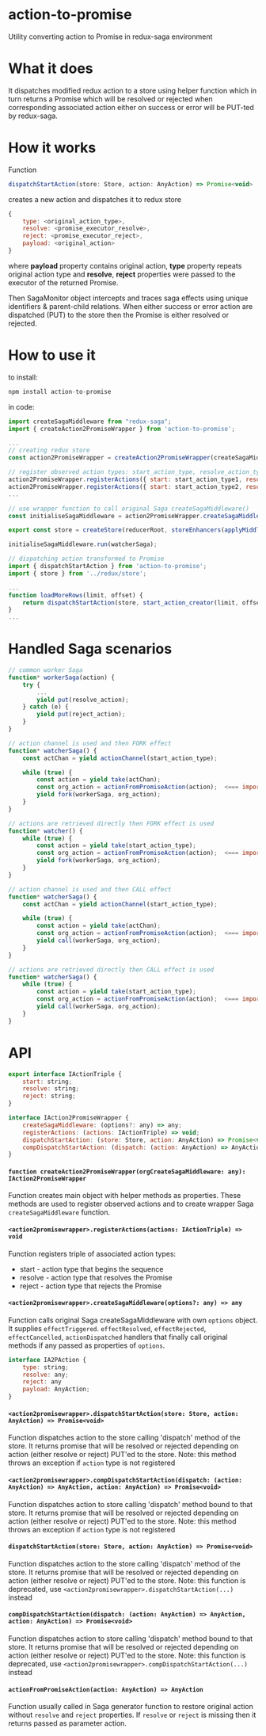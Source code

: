 # action-to-promise
Utility converting action to Promise in redux-saga environment

# What it does
It dispatches modified redux action to a store using helper function which in turn returns a Promise which will be resolved 
or rejected when corresponding associated action either on success or error will be PUT-ted by redux-saga.

# How it works
Function 
```javascript
dispatchStartAction(store: Store, action: AnyAction) => Promise<void> 
```
creates a new action and dispatches it to redux store
```javascript
{ 
    type: <original_action_type>, 
    resolve: <promise_executor_resolve>, 
    reject: <promise_executor_reject>, 
    payload: <original_action> 
}
```
where **payload** property contains original action, **type** property repeats original action type and **resolve**, **reject** properties 
were passed to the executor of the returned Promise.

Then SagaMonitor object intercepts and traces saga effects using unique identifiers & parent-child relations. 
When either success or error action are dispatched (PUT) to the store then the Promise is either resolved or rejected.

# How to use it

to install:
```javascript
npm install action-to-promise
```

in code:
```javascript
import createSagaMiddleware from "redux-saga";
import { createAction2PromiseWrapper } from 'action-to-promise';

...
// creating redux store
const action2PromiseWrapper = createAction2PromiseWrapper(createSagaMiddleware);  // pass Saga createSagaMiddleware function as parameter

// register observed action types: start_action_type, resolve_action_type, reject_action_type
action2PromiseWrapper.registerActions({ start: start_action_type1, resolve: resolve_action_type1, reject: reject_action_type1 });
action2PromiseWrapper.registerActions({ start: start_action_type2, resolve: resolve_action_type2, reject: reject_action_type2 });
...

// use wrapper function to call original Saga createSagaMiddleware()
const initialiseSagaMiddleware = action2PromiseWrapper.createSagaMiddleware();

export const store = createStore(reducerRoot, storeEnhancers(applyMiddleware(initialiseSagaMiddleware)));

initialiseSagaMiddleware.run(watcherSaga);
```

```javascript
// dispatching action transformed to Promise
import { dispatchStartAction } from 'action-to-promise';
import { store } from '../redux/store';

...
function loadMoreRows(limit, offset) {
    return dispatchStartAction(store, start_action_creator(limit, offset));
}
...
```

# Handled Saga scenarios
```javascript
// common worker Saga
function* workerSaga(action) {
    try {
        ...
        yield put(resolve_action);
    } catch (e) {
        yield put(reject_action);
    }
}
```

```javascript
// action channel is used and then FORK effect
function* watcherSaga() {
    const actChan = yield actionChannel(start_action_type);

    while (true) {
        const action = yield take(actChan);
        const org_action = actionFromPromiseAction(action);  <=== important: function restores original action
        yield fork(workerSaga, org_action);
    }
}
```

```javascript
// actions are retrieved directly then FORK effect is used
function* watcher() {
    while (true) {
        const action = yield take(start_action_type);
        const org_action = actionFromPromiseAction(action);  <=== important: function restores original action
        yield fork(workerSaga, org_action);
    }
}
```

```javascript
// action channel is used and then CALL effect
function* watcherSaga() {
    const actChan = yield actionChannel(start_action_type);

    while (true) {
        const action = yield take(actChan);
        const org_action = actionFromPromiseAction(action);  <=== important: function restores original action
        yield call(workerSaga, org_action);
    }
}
```

```javascript
// actions are retrieved directly then CALL effect is used
function* watcherSaga() {
    while (true) {
        const action = yield take(start_action_type);
        const org_action = actionFromPromiseAction(action);  <=== important: function restores original action
        yield call(workerSaga, org_action);
    }
}
```

# API

```javascript
export interface IActionTriple {
    start: string;
    resolve: string;
    reject: string;
}

interface IAction2PromiseWrapper {
    createSagaMiddleware: (options?: any) => any; 
    registerActions: (actions: IActionTriple) => void; 
    dispatchStartAction: (store: Store, action: AnyAction) => Promise<void>;
    compDispatchStartAction: (dispatch: (action: AnyAction) => AnyAction, action: AnyAction) => Promise<void>;
}  
```

#### `function createAction2PromiseWrapper(orgCreateSagaMiddleware: any): IAction2PromiseWrapper`

Function creates main object with helper methods as properties. These methods are used to register observed actions 
and to create wrapper Saga `createSagaMiddleware` function.

#### `<action2promisewrapper>.registerActions(actions: IActionTriple) => void`

Function registers triple of associated action types:
* start - action type that begins the sequence
* resolve - action type that resolves the Promise
* reject - action type that rejects the Promise

#### `<action2promisewrapper>.createSagaMiddleware(options?: any) => any`

Function calls original Saga createSagaMiddleware with own `options` object. It supplies `effectTriggered`. `effectResolved`,
`effectRejected`, `effectCancelled`, `actionDispatched` handlers that finally call original methods if any passed as properties 
of `options`.

```javascript
interface IA2PAction {
    type: string;
    resolve: any;
    reject: any
    payload: AnyAction;
}
```

#### `<action2promisewrapper>.dispatchStartAction(store: Store, action: AnyAction) => Promise<void>`

Function dispatches action to the store calling 'dispatch' method of the store. It returns promise that will be resolved or rejected
depending on action (either resolve or reject) PUT'ed to the store.
Note: this method throws an exception if `action` type is not registered

#### `<action2promisewrapper>.compDispatchStartAction(dispatch: (action: AnyAction) => AnyAction, action: AnyAction) => Promise<void>`

Function dispatches action to store calling 'dispatch' method bound to that store. It returns promise that will be resolved or rejected
depending on action (either resolve or reject) PUT'ed to the store.
Note: this method throws an exception if `action` type is not registered

#### `dispatchStartAction(store: Store, action: AnyAction) => Promise<void>`

Function dispatches action to the store calling 'dispatch' method of the store. It returns promise that will be resolved or rejected
depending on action (either resolve or reject) PUT'ed to the store.
Note: this function is deprecated, use `<action2promisewrapper>.dispatchStartAction(...)` instead

#### `compDispatchStartAction(dispatch: (action: AnyAction) => AnyAction, action: AnyAction) => Promise<void>`

Function dispatches action to store calling 'dispatch' method bound to that store. It returns promise that will be resolved or rejected
depending on action (either resolve or reject) PUT'ed to the store.
Note: this function is deprecated, use `<action2promisewrapper>.compDispatchStartAction(...)` instead

#### `actionFromPromiseAction(action: AnyAction) => AnyAction`

Function usually called in Saga generator function to restore original action without `resolve` and `reject` properties.
If `resolve` or `reject` is missing then it returns passed as parameter action.
